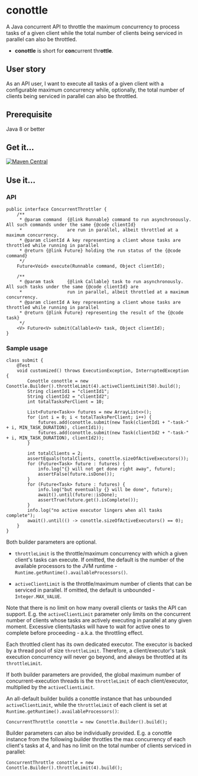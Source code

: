 # conottle

A Java concurrent API to throttle the maximum concurrency to process tasks of a given client while the total number of
clients being serviced in parallel can also be throttled.

- **conottle** is short for **con**current thr**ottle**.

## User story

As an API user, I want to execute all tasks of a given client with a configurable maximum concurrency while, optionally,
the total number of clients being serviced in parallel can also be throttled.

## Prerequisite

Java 8 or better

## Get it...

[![Maven Central](https://img.shields.io/maven-central/v/io.github.q3769/conottle.svg?label=Maven%20Central)](https://search.maven.org/search?q=g:%22io.github.q3769%22%20AND%20a:%22conottle%22)

## Use it...

### API

```aidl
public interface ConcurrentThrottler {
    /**
     * @param command  {@link Runnable} command to run asynchronously. All such commands under the same {@code clientId}
     *                 are run in parallel, albeit throttled at a maximum concurrency.
     * @param clientId A key representing a client whose tasks are throttled while running in parallel
     * @return {@link Future} holding the run status of the {@code command}
     */
    Future<Void> execute(Runnable command, Object clientId);

    /**
     * @param task     {@link Callable} task to run asynchronously. All such tasks under the same {@code clientId} are
     *                 run in parallel, albeit throttled at a maximum concurrency.
     * @param clientId A key representing a client whose tasks are throttled while running in parallel
     * @return {@link Future} representing the result of the {@code task}
     */
    <V> Future<V> submit(Callable<V> task, Object clientId);
}
```

### Sample usage

```aidl
class submit {
    @Test
    void customized() throws ExecutionException, InterruptedException {
        Conottle conottle = new Conottle.Builder().throttleLimit(4).activeClientLimit(50).build();
        String clientId1 = "clientId1";
        String clientId2 = "clientId2";
        int totalTasksPerClient = 10;

        List<Future<Task>> futures = new ArrayList<>();
        for (int i = 0; i < totalTasksPerClient; i++) {
            futures.add(conottle.submit(new Task(clientId1 + "-task-" + i, MIN_TASK_DURATION), clientId1));
            futures.add(conottle.submit(new Task(clientId2 + "-task-" + i, MIN_TASK_DURATION), clientId2));
        }

        int totalClients = 2;
        assertEquals(totalClients, conottle.sizeOfActiveExecutors());
        for (Future<Task> future : futures) {
            info.log("{} will not get done right away", future);
            assertFalse(future.isDone());
        }
        for (Future<Task> future : futures) {
            info.log("but eventually {} will be done", future);
            await().until(future::isDone);
            assertTrue(future.get().isComplete());
        }
        info.log("no active executor lingers when all tasks complete");
        await().until(() -> conottle.sizeOfActiveExecutors() == 0);
    }
}
```

Both builder parameters are optional.

- `throttleLimit` is the throttle/maximum concurrency with which a given client's tasks can execute. If omitted, the
  default is the number of the available processors to the JVM runtime - `Runtime.getRuntime().availableProcessors()`.

- `activeClientLimit` is the throttle/maximum number of clients that can be serviced in parallel. If omitted, the
  default is unbounded - `Integer.MAX_VALUE`.

Note that there is no limit on how many overall clients or tasks the API can support. E.g. the `activeClientLimit`
parameter only limits on the concurrent number of clients whose tasks are actively executing in parallel at any given
moment. Excessive clients/tasks will have to wait for active ones to complete before proceeding - a.k.a. the throttling
effect.

Each throttled client has its own dedicated executor. The executor is backed by a thread pool of size `throttleLimit`.
Therefore, a client/executor's task execution concurrency will never go beyond, and always be throttled at
its `throttleLimit`.

If both builder parameters are provided, the global maximum number of concurrent-execution threads is
the `throttleLimit` of each client/executor, multiplied by the `activeClientLimit`.

An all-default builder builds a conottle instance that has unbounded `activeClientLimit`, while the `throttleLimit` of
each client is set at `Runtime.getRuntime().availableProcessors()`:

```aidl
ConcurrentThrottle conottle = new Conottle.Builder().build();
```

Builder parameters can also be individually provided. E.g. a conottle instance from the following builder throttles the
max concurrency of each client's tasks at 4, and has no limit on the total number of clients serviced in parallel:

```aidl
ConcurrentThrottle conottle = new Conottle.Builder().throttleLimit(4).build();
```
